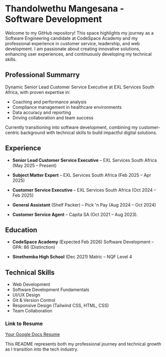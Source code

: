 # Thandolwethu Mangesana - Software Development

Welcome to my GitHub repository! This space highlights my journey as a Software Engineering candidate at CodeSpace Academy and my professional experience in customer service, leadership, and web development. I am passionate about creating innovative solutions, enhancing user experiences, and continuously developing my technical skills.

## Professional Summarry

Dynamic Senior Lead Customer Service Executive at EXL Services South Africa, with proven expertise in:

- Coaching and performance analysis
- Compliance management in healthcare environments
- Data accuracy and reporting
- Driving collaboration and team success

Currently transitioning into software development, combining my customer-centric background with technical skills to build impactful digital solutions.

## Experience

- **Senior Lead Customer Service Executive** – EXL Services South Africa (May 2025 – Present)

- **Subject Matter Expert** – EXL Services South Africa (Feb 2025 – Apr 2025)

- **Customer Service Executive** – EXL Services South Africa (Oct 2024 – Feb 2025)

- **General Assistant** (Shelf Packer) – Pick 'n Pay (Aug 2024 – Oct 2024)

- **Customer Service Agent** – Capita SA (Oct 2021 – Aug 2023).

## Education

- **CodeSpace Academy** (Expected Feb 2026)
Software Development – GPA: 86 (Distinction)

- **Sinethemba High School** (Dec 2021)
Matric – NQF Level 4

## Technical Skills

- Web Development
- Software Development Fundamentals
- UI/UX Design
- Git & Version Control
- Responsive Design (Tailwind CSS, HTML, CSS)
- Team Collaboration


### Link to Resume
[Your Google Docs Resume](https://resumegenius.com/rsm-link/951f1697-8818-4a7d-8f14-c05dff61fffe/ff99aa08-0a43-4985-bba1-ef99a47d944c)

This README represents both my professional journey and technical growth as I transition into the tech industry.

